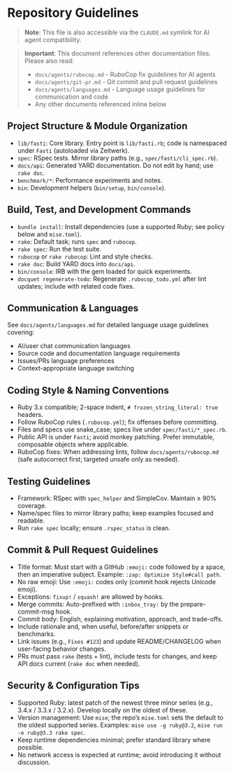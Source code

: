 # Repository Guidelines

> **Note**: This file is also accessible via the `CLAUDE.md` symlink for AI agent compatibility.

> **Important**: This document references other documentation files. Please also read:
> - `docs/agents/rubocop.md` - RuboCop fix guidelines for AI agents
> - `docs/agents/git-pr.md` - Git commit and pull request guidelines
> - `docs/agents/languages.md` - Language usage guidelines for communication and code
> - Any other documents referenced inline below

## Project Structure & Module Organization
- `lib/fasti`: Core library. Entry point is `lib/fasti.rb`; code is namespaced under `Fasti` (autoloaded via Zeitwerk).
- `spec`: RSpec tests. Mirror library paths (e.g., `spec/fasti/cli_spec.rb`).
- `docs/api`: Generated YARD documentation. Do not edit by hand; use `rake doc`.
- `benchmark/*`: Performance experiments and notes.
- `bin`: Development helpers (`bin/setup`, `bin/console`).

## Build, Test, and Development Commands
- `bundle install`: Install dependencies (use a supported Ruby; see policy below and `mise.toml`).
- `rake`: Default task; runs `spec` and `rubocop`.
- `rake spec`: Run the test suite.
- `rubocop` or `rake rubocop`: Lint and style checks.
- `rake doc`: Build YARD docs into `docs/api`.
- `bin/console`: IRB with the gem loaded for quick experiments.
- `docquet regenerate-todo`: Regenerate `.rubocop_todo.yml` after lint updates; include with related code fixes.

## Communication & Languages
See `docs/agents/languages.md` for detailed language usage guidelines covering:
- AI/user chat communication languages
- Source code and documentation language requirements  
- Issues/PRs language preferences
- Context-appropriate language switching

## Coding Style & Naming Conventions
- Ruby 3.x compatible; 2-space indent, `# frozen_string_literal: true` headers.
- Follow RuboCop rules (`.rubocop.yml`); fix offenses before committing.
- Files and specs use snake_case; specs live under `spec/fasti/*_spec.rb`.
- Public API is under `Fasti`; avoid monkey patching. Prefer immutable, composable objects where applicable.
- RuboCop fixes: When addressing lints, follow `docs/agents/rubocop.md` (safe autocorrect first; targeted unsafe only as needed).

## Testing Guidelines
- Framework: RSpec with `spec_helper` and SimpleCov. Maintain ≥ 90% coverage.
- Name/spec files to mirror library paths; keep examples focused and readable.
- Run `rake spec` locally; ensure `.rspec_status` is clean.

## Commit & Pull Request Guidelines
- Title format: Must start with a GitHub `:emoji:` code followed by a space, then an imperative subject. Example: `:zap: Optimize Style#call path`.
- No raw emoji: Use `:emoji:` codes only (commit hook rejects Unicode emoji).
- Exceptions: `fixup!` / `squash!` are allowed by hooks.
- Merge commits: Auto-prefixed with `:inbox_tray:` by the prepare-commit-msg hook.
- Commit body: English, explaining motivation, approach, and trade-offs.
- Include rationale and, when useful, before/after snippets or benchmarks.
- Link issues (e.g., `Fixes #123`) and update README/CHANGELOG when user-facing behavior changes.
- PRs must pass `rake` (tests + lint), include tests for changes, and keep API docs current (`rake doc` when needed).

## Security & Configuration Tips
- Supported Ruby: latest patch of the newest three minor series (e.g., 3.4.x / 3.3.x / 3.2.x). Develop locally on the oldest of these.
- Version management: Use `mise`; the repo’s `mise.toml` sets the default to the oldest supported series. Examples: `mise use -g ruby@3.2`, `mise run -e ruby@3.3 rake spec`.
- Keep runtime dependencies minimal; prefer standard library where possible.
- No network access is expected at runtime; avoid introducing it without discussion.
